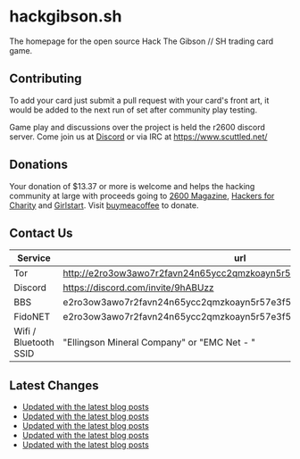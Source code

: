 # hackgibson.sh
The homepage for the open source Hack The Gibson // SH trading card game.


## Contributing

To add your card just submit a pull request with your card's front art, it would be added to the next run of set after community play testing.

Game play and discussions over the project is held the r2600 discord server. Come join us at [Discord](https://discord.com/invite/9hABUzz) or via IRC at https://www.scuttled.net/


## Donations

Your donation of $13.37 or more is welcome and helps the hacking community at large with proceeds going to [2600 Magazine](https://2600.com/), [Hackers for Charity](https://hackersforcharity.org) and [Girlstart](https://girlstart.org).  Visit [buymeacoffee](https://www.buymeacoffee.com/hackgibson.sh) to donate.


## Contact Us

Service | url
-|-
Tor | http://e2ro3ow3awo7r2favn24n65ycc2qmzkoayn5r57e3f56nvjwdcgg32ad.onion
Discord | https://discord.com/invite/9hABUzz
BBS | e2ro3ow3awo7r2favn24n65ycc2qmzkoayn5r57e3f56nvjwdcgg32ad.onion:23
FidoNET | e2ro3ow3awo7r2favn24n65ycc2qmzkoayn5r57e3f56nvjwdcgg32ad.onion:24554
Wifi / Bluetooth SSID | "Ellingson Mineral Company" or "EMC Net - <fidonet address>"

## Latest Changes
<!-- BLOG-POST-LIST:START -->
- [Updated with the latest blog posts](https://github.com/DFW2600/hackgibson.sh/commit/ef1ff738fae429d6198e20e8b468f305e02934df)
- [Updated with the latest blog posts](https://github.com/DFW2600/hackgibson.sh/commit/0a0da575800038b197594ae2245d04ccef48be3e)
- [Updated with the latest blog posts](https://github.com/DFW2600/hackgibson.sh/commit/b36b7cd1b7b8446d762d9013e097d26c6dee3a41)
- [Updated with the latest blog posts](https://github.com/DFW2600/hackgibson.sh/commit/68a9ef16328e655f6935d7b5cb6aacc1bd3a83b9)
- [Updated with the latest blog posts](https://github.com/DFW2600/hackgibson.sh/commit/8e426b39c012638e14b4a3c437fc5d9f3abb74a3)
<!-- BLOG-POST-LIST:END -->
